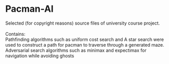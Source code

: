 # Pacman-AI

Selected (for copyright reasons) source files of university course project. <br />
<br />
Contains: <br />
Pathfinding algorithms such as uniform cost search and A star search were used to construct a path for pacman to traverse through a generated maze.<br />
Adversarial search algorithms such as minimax and expectimax for navigation while avoiding ghosts
